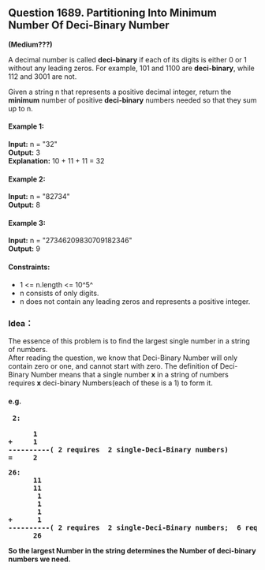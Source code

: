 ## Question 1689.  Partitioning Into Minimum Number Of Deci-Binary Number
**(Medium???)**  

 A decimal number is called **deci-binary** if each of its digits is either 0 or 1 without any leading zeros. For example, 101 and 1100 are **deci-binary**, while 112 and 3001 are not.

 Given a string n that represents a positive decimal integer, return the **minimum** number of positive **deci-binary** numbers needed so that they sum up to n.

#### Example 1:

**Input:** n = "32"  
**Output:** 3  
**Explanation:** 10 + 11 + 11 = 32  

#### Example 2:

**Input:** n = "82734"  
**Output:** 8  

#### Example 3:  

**Input:** n = "27346209830709182346"  
**Output:** 9  
 

#### Constraints:

- 1 <= n.length <= 10^5^  
- n consists of only digits.  
- n does not contain any leading zeros and represents a positive integer.  

### Idea：
The essence of this problem is to find the largest single number in a string of numbers.  
After reading the question, we know that Deci-Binary Number will only contain zero or one, and cannot start with zero. The definition of Deci-Binary Number means that a single number **x** in a string of numbers requires **x** deci-binary Numbers(each of these is a 1) to form it.  
#### e.g.
<pre>
 <b>2:</br>
      1
+     1
----------( <b>2</b> requires  <b>2</b> single-Deci-Binary numbers)
=     2
</pre>

<pre>
<b>26:</b>
      11
      11
       1
       1
       1
+      1
----------( <b>2</b> requires  <b>2</b> single-Deci-Binary numbers;  <b>6</b> requires <b>6</b> ones )
      26
</pre>
So the **largest Number** in the string determines the Number of deci-binary numbers we need.

